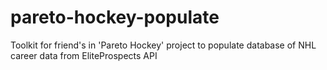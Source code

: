 # pareto-hockey-populate
Toolkit for friend's in 'Pareto Hockey' project to populate database of NHL career data from EliteProspects API
